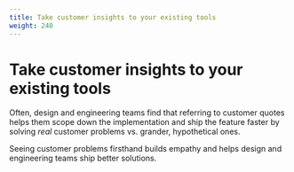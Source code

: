 ```yaml
---
title: Take customer insights to your existing tools
weight: 240
---
```


# Take customer insights to your existing tools

Often, design and engineering teams find that referring to customer quotes helps them scope down the implementation and ship the feature faster by solving _real_ customer problems vs. grander, hypothetical ones.

Seeing customer problems firsthand builds empathy and helps design and engineering teams ship better solutions.